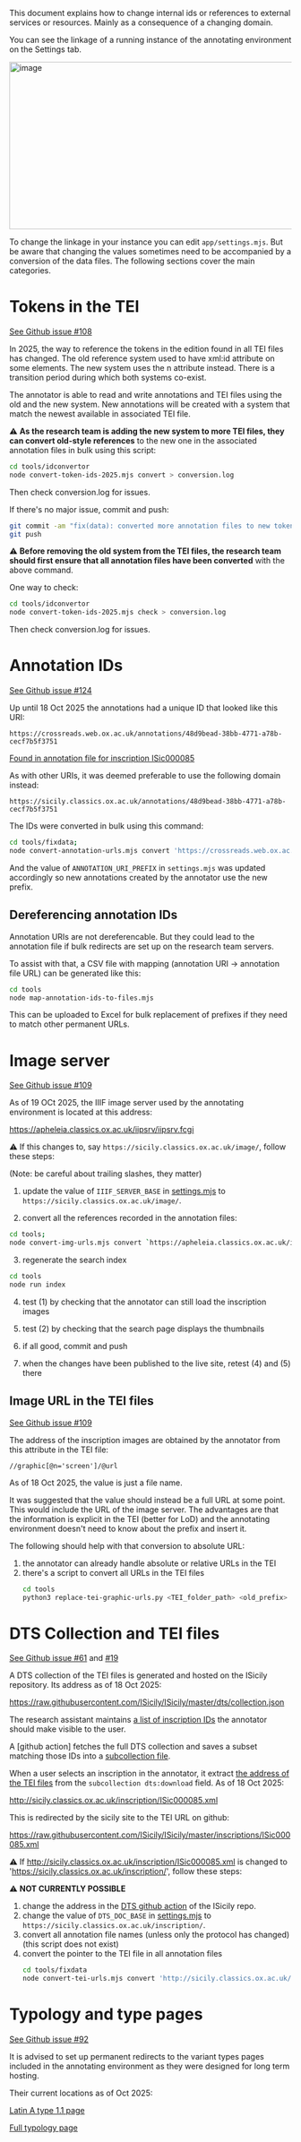 This document explains how to change internal ids or references 
to external services or resources. 
Mainly as a consequence of a changing domain.

You can see the linkage of a running instance of the annotating environment
on the Settings tab.

<img width="821" height="299" alt="image" src="https://github.com/user-attachments/assets/2508b14a-a766-4500-9a91-fbc42f0fe91b" />

To change the linkage in your instance you can edit `app/settings.mjs`.
But be aware that changing the values sometimes need to be accompanied
by a conversion of the data files. The following sections cover the main
categories.

# Tokens in the TEI

[See Github issue #108](https://github.com/kingsdigitallab/crossreads/issues/gh-108)

In 2025, the way to reference the tokens in the edition 
found in all TEI files has changed.
The old reference system used to have xml:id attribute on some elements. 
The new system uses the n attribute instead.
There is a transition period during which both systems co-exist.

The annotator is able to read and write annotations and TEI files 
using the old and the new system. 
New annotations will be created with a system that match 
the newest available in associated TEI file.

⚠ **As the research team is adding the new system to more TEI files, 
they can convert old-style references** to the new one 
in the associated annotation files in bulk using this script:

```bash
cd tools/idconvertor
node convert-token-ids-2025.mjs convert > conversion.log
```

Then check conversion.log for issues.

If there's no major issue, commit and push:

```bash
git commit -am "fix(data): converted more annotation files to new token system; gh-108"
git push
```

⚠ **Before removing the old system from the TEI files, the research team 
should first ensure that all annotation files have been converted** 
with the above command.

One way to check:

```bash
cd tools/idconvertor
node convert-token-ids-2025.mjs check > conversion.log
```

Then check conversion.log for issues.

# Annotation IDs

[See Github issue #124](https://github.com/kingsdigitallab/crossreads/issues/124)

Up until 18 Oct 2025 the annotations had a unique ID that looked like this URI:

`https://crossreads.web.ox.ac.uk/annotations/48d9bead-38bb-4771-a78b-cecf7b5f3751`

[Found in annotation file for inscription ISic000085](https://github.com/kingsdigitallab/crossreads/blob/551ec5092b75ff4a60f6da426aa8bea270a18e58/annotations/sicily-classics-ox-ac-uk-inscription-isic000085-isic000085_tiled-tif.json#L273)

As with other URIs, it was deemed preferable to use the following domain
instead:

`https://sicily.classics.ox.ac.uk/annotations/48d9bead-38bb-4771-a78b-cecf7b5f3751`

The IDs were converted in bulk using this command:

```bash
cd tools/fixdata; 
node convert-annotation-urls.mjs convert 'https://crossreads.web.ox.ac.uk/annotations/' 'https://sicily.classics.ox.ac.uk/annotations/'
```

And the value of `ANNOTATION_URI_PREFIX` in `settings.mjs` was updated 
accordingly so new annotations created by the annotator use the new prefix. 

## Dereferencing annotation IDs

Annotation URIs are not dereferencable. 
But they could lead to the annotation file if bulk redirects are set up
on the research team servers.

To assist with that, a CSV file with mapping 
(annotation URI -> annotation file URL) can be generated like this:

```bash
cd tools
node map-annotation-ids-to-files.mjs
```

This can be uploaded to Excel for bulk replacement of prefixes 
if they need to match other permanent URLs.

# Image server

[See Github issue #109](https://github.com/kingsdigitallab/crossreads/issues/gh-109)

As of 19 OCt 2025, the IIIF image server used by the annotating environment
is located at this address:

https://apheleia.classics.ox.ac.uk/iipsrv/iipsrv.fcgi

⚠ If this changes to, say `https://sicily.classics.ox.ac.uk/image/`, 
follow these steps:

(Note: be careful about trailing slashes, they matter)

1. update the value of `IIIF_SERVER_BASE` in 
[settings.mjs](https://github.com/kingsdigitallab/crossreads/blob/551ec5092b75ff4a60f6da426aa8bea270a18e58/app/settings.mjs#L127) 
to `https://sicily.classics.ox.ac.uk/image/`.

2. convert all the references recorded in the annotation files:

```bash
cd tools;
node convert-img-urls.mjs convert `https://apheleia.classics.ox.ac.uk/iipsrv/iipsrv.fcgi?IIIF=` `https://sicily.classics.ox.ac.uk/image/`
```

3. regenerate the search index

```bash
cd tools
node run index
```

4. test (1) by checking that the annotator can still load the inscription images

5. test (2) by checking that the search page displays the thumbnails

6. if all good, commit and push

7. when the changes have been published to the live site, 
retest (4) and (5) there

## Image URL in the TEI files

[See Github issue #109](https://github.com/kingsdigitallab/crossreads/issues/gh-109)

The address of the inscription images are obtained by the annotator from this
attribute in the TEI file:

`//graphic[@n='screen']/@url`

As of 18 Oct 2025, the value is just a file name.

It was suggested that the value should instead be a full URL at some point.
This would include the URL of the image server. The advantages are that the
information is explicit in the TEI (better for LoD) and the annotating
environment doesn't need to know about the prefix and insert it.

The following should help with that conversion to absolute URL:

1. the annotator can already handle absolute or relative URLs in the TEI
2. there's a script to convert all URLs in the TEI files
    ```bash
    cd tools
    python3 replace-tei-graphic-urls.py <TEI_folder_path> <old_prefix> <new_prefix>
    ```

# DTS Collection and TEI files

[See Github issue #61](https://github.com/kingsdigitallab/crossreads/issues/gh-61)
and [#19](https://github.com/kingsdigitallab/crossreads/issues/gh-19)

A DTS collection of the TEI files is generated and hosted on the ISicily 
repository. Its address as of 18 Oct 2025:

https://raw.githubusercontent.com/ISicily/ISicily/master/dts/collection.json

The research assistant maintains [a list of inscription IDs](https://github.com/kingsdigitallab/crossreads/blob/551ec5092b75ff4a60f6da426aa8bea270a18e58/app/data/2023-08/inscriptions.json#L2) 
the annotator should make visible to the user.

A [github action] fetches the full DTS collection and saves a subset matching
those IDs into a [subcollection file](https://github.com/kingsdigitallab/crossreads/blob/551ec5092b75ff4a60f6da426aa8bea270a18e58/app/data/2023-08/collection.json#L41).

When a user selects an inscription in the annotator, 
it extract [the address of the TEI files](https://github.com/kingsdigitallab/crossreads/blob/551ec5092b75ff4a60f6da426aa8bea270a18e58/annotations/sicily-classics-ox-ac-uk-inscription-isic000085-isic000085_tiled-tif.json#L273) from the `subcollection dts:download` field. As of 18 Oct 2025:

http://sicily.classics.ox.ac.uk/inscription/ISic000085.xml

This is redirected by the sicily site to the TEI URL on github:

https://raw.githubusercontent.com/ISicily/ISicily/master/inscriptions/ISic000085.xml

⚠ If http://sicily.classics.ox.ac.uk/inscription/ISic000085.xml is changed to
'https://sicily.classics.ox.ac.uk/inscription/', follow these steps:

⚠ **NOT CURRENTLY POSSIBLE**

1. change the address in the [DTS github action](https://github.com/ISicily/ISicily/blob/1affe1cc8ea91e2c2eb99d7bf9c91c8293ffeb18/.github/workflows/updateCollection.yaml#L18) 
of the ISicily repo.
2. change the value of `DTS_DOC_BASE` in 
[settings.mjs](https://github.com/kingsdigitallab/crossreads/blob/551ec5092b75ff4a60f6da426aa8bea270a18e58/app/settings.mjs#L131) 
to `https://sicily.classics.ox.ac.uk/inscription/`.
3. convert all annotation file names (unless only the protocol has changed)
(this script does not exist)
4. convert the pointer to the TEI file in all annotation files 
    ```bash
    cd tools/fixdata
    node convert-tei-urls.mjs convert 'http://sicily.classics.ox.ac.uk/inscription/' 'https://sicily.classics.ox.ac.uk/inscription/'
    ```

# Typology and type pages

[See Github issue #92](https://github.com/kingsdigitallab/crossreads/issues/92)

It is advised to set up permanent redirects to the variant types pages
included in the annotating environment as they were designed for long term
hosting.

Their current locations as of Oct 2025:

[Latin A type 1.1 page](https://kingsdigitallab.github.io/crossreads/data/allographs/types/latin-A-type1.1.html)

[Full typology page](https://kingsdigitallab.github.io/crossreads/data/allographs/types/all.html#latin-A-type1.1)

